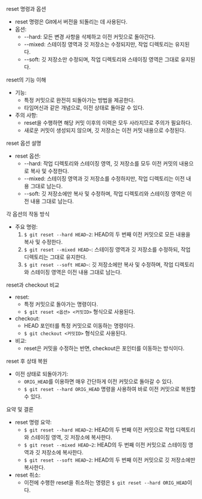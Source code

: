 reset 명령과 옵션
- reset 명령은 Git에서 버전을 되돌리는 데 사용된다.
- 옵션:
  - --hard: 모든 변경 사항을 삭제하고 이전 커밋으로 돌아간다.
  - --mixed: 스테이징 영역과 깃 저장소는 수정되지만, 작업 디렉토리는 유지된다.
  - --soft: 깃 저장소만 수정되며, 작업 디렉토리와 스테이징 영역은 그대로 유지된다.

reset의 기능 이해
- 기능:
  - 특정 커밋으로 완전히 되돌아가는 방법을 제공한다.
  - 타임머신과 같은 개념으로, 이전 상태로 돌아갈 수 있다.
- 주의 사항:
  - reset을 수행하면 해당 커밋 이후의 이력은 모두 사라지므로 주의가 필요하다.
  - 새로운 커밋이 생성되지 않으며, 깃 저장소는 이전 커밋 내용으로 수정된다.

reset 옵션 설명
- reset 옵션:
  - --hard: 작업 디렉토리와 스테이징 영역, 깃 저장소를 모두 이전 커밋의 내용으로 복사 및 수정한다.
  - --mixed: 스테이징 영역과 깃 저장소를 수정하지만, 작업 디렉토리는 이전 내용 그대로 남는다.
  - --soft: 깃 저장소에만 복사 및 수정하며, 작업 디렉토리와 스테이징 영역은 이전 내용 그대로 남는다.

각 옵션의 작동 방식
- 주요 명령:
  1. `$ git reset --hard HEAD~2`: HEAD의 두 번째 이전 커밋으로 모든 내용을 복사 및 수정한다.
  2. `$ git reset --mixed HEAD~`: 스테이징 영역과 깃 저장소를 수정하되, 작업 디렉토리는 그대로 유지한다.
  3. `$ git reset --soft HEAD~`: 깃 저장소에만 복사 및 수정하며, 작업 디렉토리와 스테이징 영역은 이전 내용 그대로 남는다.

reset과 checkout 비교
- reset:
  - 특정 커밋으로 돌아가는 명령이다.
  - `$ git reset <옵션> <커밋ID>` 형식으로 사용된다.
- checkout:
  - HEAD 포인터를 특정 커밋으로 이동하는 명령이다.
  - `$ git checkout <커밋ID>` 형식으로 사용된다.
- 비교:
  - reset은 커밋을 수정하는 반면, checkout은 포인터를 이동하는 방식이다.

reset 후 상태 복원
- 이전 상태로 되돌아가기:
  - `ORIG_HEAD`를 이용하면 매우 간단하게 이전 커밋으로 돌아갈 수 있다.
  - `$ git reset --hard ORIG_HEAD` 명령을 사용하여 바로 이전 커밋으로 복원할 수 있다.

요약 및 결론
- reset 명령 요약:
  - `$ git reset --hard HEAD~2`: HEAD의 두 번째 이전 커밋으로 작업 디렉토리와 스테이징 영역, 깃 저장소에 복사한다.
  - `$ git reset --mixed HEAD~2`: HEAD의 두 번째 이전 커밋으로 스테이징 영역과 깃 저장소에 복사한다.
  - `$ git reset --soft HEAD~2`: HEAD의 두 번째 이전 커밋으로 깃 저장소에만 복사한다.
- reset 취소:
  - 이전에 수행한 reset을 취소하는 명령은 `$ git reset --hard ORIG_HEAD`이다.
